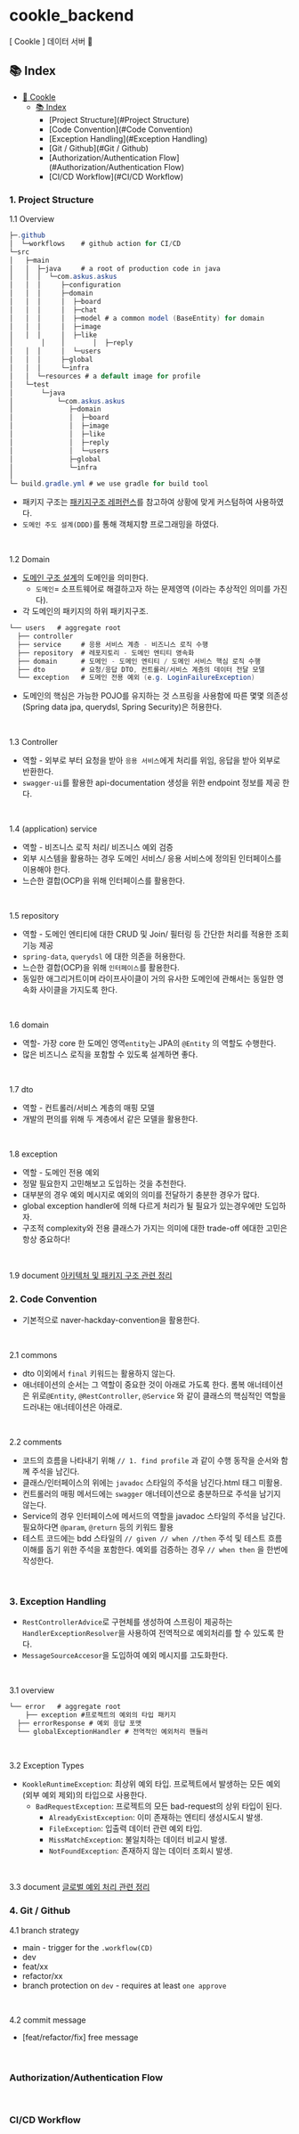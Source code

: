 # cookle_backend
[ Cookle ] 데이터 서버 🧐

## :books: Index

- [:cookie: Cookle](#cookie-cookle_backend)
  - [:books: Index](#books-Index)
    - [Project Structure](#Project Structure)
    - [Code Convention](#Code Convention)
    - [Exception Handling](#Exception Handling)
    - [Git / Github](#Git / Github)
    - [Authorization/Authentication Flow](#Authorization/Authentication Flow)
    - [CI/CD Workflow](#CI/CD Workflow)

### 1. Project Structure

1.1 Overview
```java
├─.github
│  └─workflows    # github action for CI/CD
└─src             
│   ├─main
│   │  ├─java     # a root of production code in java
│   │  │  └─com.askus.askus
│   │  │     ├─configuration
│   │  │     ├─domain
│   │  │     │  ├─board
│   │  │     │  ├─chat
│   │  │     │  ├─model # a common model (BaseEntity) for domain 
│   │  │     │  ├─image
│   │  │     │  ├─like
│		│	 │		 │	├─reply
│   │  │     │  └─users
│   │  │     ├─global
│   │  │     └─infra
│   │  └─resources # a default image for profile
│   └─test
│       └─java
│           └─com.askus.askus
│              ├─domain
│              │  ├─board
│              │  ├─image
│              │  ├─like
│              │  ├─reply
│              │  └─users
│              ├─global
│              └─infra
│
└─ build.gradle.yml # we use gradle for build tool
```
- 패키지 구조는 [패키지구조 레퍼런스](https://cheese10yun.github.io/spring-guide-directory/#-7)를 참고하여 상황에 맞게 커스텀하여 사용하였다.
- `도메인 주도 설계(DDD)`를 통해 객체지향 프로그래밍을 하였다.
<br>

1.2 Domain
- [도메인 구조 설계](https://ko.wikipedia.org/wiki/%EB%8F%84%EB%A9%94%EC%9D%B8_%EC%A3%BC%EB%8F%84_%EC%84%A4%EA%B3%84)의 도메인을 의미한다.
    - `도메인`= 소프트웨어로 해결하고자 하는 문제영역 (이라는 추상적인 의미를 가진다).
- 각 도메인의 패키지의 하위 패키지구조.
```java
└── users   # aggregate root
  ├── controller  
  ├── service     # 응용 서비스 계층 - 비즈니스 로직 수행
  ├── repository  # 레포지토리 - 도메인 엔티티 영속화
  ├── domain      # 도메인 - 도메인 엔티티 / 도메인 서비스 핵심 로직 수행
  ├── dto         # 요청/응답 DTO, 컨트롤러/서비스 계층의 데이터 전달 모델
  └── exception   # 도메인 전용 예외 (e.g. LoginFailureException)
```
- 도메인의 핵심은 가능한 POJO를 유지하는 것 스프링을 사용함에 따른 몇몇 의존성(Spring data jpa, querydsl, Spring Security)은 허용한다.
<br>

1.3 Controller
- 역할 - 외부로 부터 요청을 받아 `응용 서비스`에게 처리를 위임, 응답을 받아 외부로 반환한다.
- `swagger-ui`를 활용한 api-documentation 생성을 위한 endpoint 정보를 제공 한다.
<br>

1.4 (application) service
- 역할 - 비즈니스 로직 처리/ 비즈니스 예외 검증
- 외부 시스템을 활용하는 경우 도메인 서비스/ 응용 서비스에 정의된 인터페이스를 이용해야 한다.
- 느슨한 결합(OCP)을 위해 인터페이스를 활용한다.
<br>

1.5 repository
- 역할 - 도메인 엔티티에 대한 CRUD 및 Join/ 필터링 등 간단한 처리를 적용한 조회 기능 제공
- `spring-data`, `querydsl` 에 대한 의존을 허용한다.
- 느슨한 결합(OCP)을 위해 `인터페이스`를 활용한다.
- 동일한 애그리거트이며 라이프사이클이 거의 유사한 도메인에 관해서는 동일한 영속화 사이클을 가지도록 한다.
<br>

1.6 domain
- 역할- 가장 core 한 도메인 영역`entity`는 JPA의 `@Entity` 의 역할도 수행한다.
- 많은 비즈니스 로직을 포함할 수 있도록 설계하면 좋다.
<br>

1.7 dto
- 역할 - 컨트롤러/서비스 계층의 매핑 모델
- 개발의 편의를 위해 두 계층에서 같은 모델을 활용한다.
<br>

1.8 exception
- 역할 - 도메인 전용 예외
- 정말 필요한지 고민해보고 도입하는 것을 추천한다.
- 대부분의 경우 예외 메시지로 예외의 의미를 전달하기 충분한 경우가 많다.
- global exception handler에 의해 다르게 처리가 될 필요가 있는경우에만 도입하자.
- 구조적 complexity와 전용 클래스가 가지는 의미에 대한 trade-off 에대한 고민은 항상 중요하다!
<br>

1.9 document
[아키텍처 및 패키지 구조 관련 정리](https://hgene.notion.site/456373c3576945c4a7555703c8eae572)
<br>

### 2. Code Convention
- 기본적으로 naver-hackday-convention을 활용한다.
<br>

2.1 commons
- dto 이외에서 `final` 키워드는 활용하지 않는다.
- 애너테이션의 순서는 그 역할이 중요한 것이 아래로 가도록 한다. 롬복 애너테이션은 위로`@Entity`, `@RestController`, `@Service` 와 같이 클래스의 핵심적인 역할을 드러내는 애너테이션은 아래로.
<br>

2.2 comments
- 코드의 흐름을 나타내기 위해 `// 1. find profile` 과 같이 수행 동작을 순서와 함께 주석을 남긴다.
- 클래스/인터페이스의 위에는 `javadoc` 스타일의 주석을 남긴다.html 태그 미활용.
- 컨트롤러의 매핑 메서드에는 `swagger` 애너테이션으로 충분하므로 주석을 남기지 않는다.
- Service의 경우 인터페이스에 메서드의 역할을 javadoc 스타일의 주석을 남긴다.필요하다면 `@param`, `@return` 등의 키워드 활용
- 테스트 코드에는 bdd 스타일의 `// given // when //then` 주석 및 테스트 흐름 이해를 돕기 위한 주석을 포함한다. 예외를 검증하는 경우 `// when then` 을 한번에 작성한다.
<br>

### 3. Exception Handling
- `RestControllerAdvice`로 구현체를 생성하여 스프링이 제공하는 `HandlerExceptionResolver`을 사용하여 전역적으로 예외처리를 할 수 있도록 한다.
- `MessageSourceAccesor`을 도입하여 예외 메시지를 고도화한다.
<br>

3.1 overview
```java
└── error   # aggregate root
	├── exception #프로젝트의 예외의 타입 패키지
  ├── errorResponse # 예외 응답 포맷
  └── globalExceptionHandler # 전역적인 예외처리 핸들러
```
<br>

3.2 Exception Types
- `KookleRuntimeException`: 최상위 예외 타입. 프로젝트에서 발생하는 모든 예외(외부 예외 제외)의 타입으로 사용한다.
    - `BadRequestException`: 프로젝트의 모든 bad-request의 상위 타입이 된다.
        - `AlreadyExistException`: 이미 존재하는 엔티티 생성시도시 발생.
        - `FileException`: 입출력 데이터 관련 예외 타입.
        - `MissMatchException`: 불일치하는 데이터 비교시 발생.
        - `NotFoundException`: 존재하지 않는 데이터 조회시 발생.
<br>

3.3 document
[글로벌 예외 처리 관련 정리](https://hgene.notion.site/ce085861c5e34a47a93569d6e2951084)
<br>

### 4. Git / Github
4.1 branch strategy
- main - trigger for the `.workflow(CD)`
- dev
- feat/xx
- refactor/xx
- branch protection on `dev` - requires at least `one approve`
<br>

4.2 commit message
- [feat/refactor/fix] free message
<br>

### Authorization/Authentication Flow
<br>

### CI/CD Workflow
<br>

